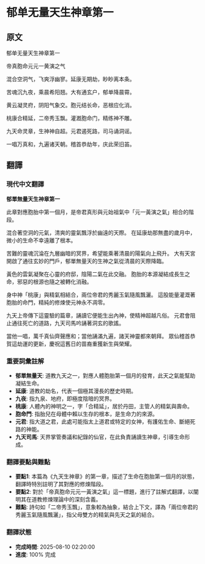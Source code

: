 # 郁单无量天生神章第一

## 原文

郁单无量天生神章第一

帝真胞命元元一黄演之气

混合空洞气，飞爽浮幽寥。延康无期劫，眇眇离本条。

苦魂沉九夜，乘晨希阳翘。大有通玄户，郁单降晨霄。

黄云凝灵府，阴阳气象交。胞元结长命，恶根应化消。

桃康合精延，二帝秀玉飘。灌漑胞命门，精练神不雕。

九天命灵章，生神神自超。元君遏死路，司马诵洞谣。

一唱万真和，九遍诸天朝。稽首恭劫年，庆此荣旧苖。

## 翻譯

### 現代中文翻譯
**郁單無量天生神章第一**

此章對應胞胎中第一個月，是帝君真形與元始祖氣中「元一黃演之氣」相合的階段。

混合著空洞的元氣，清爽的靈氣飄浮於幽遠的天際。
在延康劫那無盡的歲月中，微小的生命不幸遠離了根本。

苦難的靈魂沉淪在九層幽暗的冥界，希望能乘著清晨的陽氣向上飛升。
大有天宮開啟了通往玄妙的門戶，郁單無量天的生神之氣從清晨的天際降臨。

黃色的雲氣凝聚在心靈的府邸，陰陽二氣在此交融。
胞胎的本源凝結成長生之命，邪惡的根源也隨之被轉化消融。

身中神「桃康」與精氣相結合，兩位帝君的秀麗玉氣隨風飄灑。
這股能量灌溉著胞胎的命門，精純的修煉使元神永不凋零。

九天上帝傳下這靈驗的篇章，誦讀它便能生出內神，使精神超越凡俗。
元君會阻止通往死亡的道路，九天司馬吟誦著洞玄的歌謠。

當他一唱，萬千真仙齊聲應和；當他誦滿九遍，諸天神靈都來朝拜。
眾仙稽首恭賀這劫運的更新，慶祝這舊日的苗裔重獲新生與榮耀。

### 重要詞彙註解
- **郁單無量天**: 道教九天之一，對應人體胞胎第一個月的發育，此天之氣能幫助凝結生命。
- **延康**: 道教的劫名，代表一個極其漫長的歷史時期。
- **九夜**: 指九泉、地府，即極度陰暗的冥界。
- **桃康**: 人體內的神明之一，字「合精延」，居於丹田，主管人的精氣與壽命。
- **胞命門**: 指胎兒在母體中賴以生存的根本，是生命力的來源。
- **元君**: 指大道之君，此處可能指太上道君或特定的女神，有護佑生命、斷絕死路的神能。
- **九天司馬**: 天界掌管奏議和紀錄的仙官，在此負責誦讀生神章，引導生命形成。

### 翻譯要點與難點
- **要點1**: 本篇為《九天生神章》的第一章，描述了生命在胞胎第一個月的狀態，翻譯時特別註明了其對應的修煉階段。
- **要點2**: 對於「帝真胞命元元一黃演之氣」這一標題，進行了註解式翻譯，以闡明其在道教修煉理論中的深刻含義。
- **難點**: 詩句如「二帝秀玉飄」，意象較為抽象，結合上下文，譯為「兩位帝君的秀麗玉氣隨風飄灑」，指父母雙方的精氣與先天之氣的結合。

### 翻譯狀態
- **完成時間**: 2025-08-10 02:20:00
- **進度**: 100% 完成

